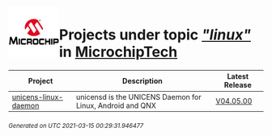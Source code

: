 <img align="left" width="100" height="100" src="logo.jpg">

# Projects under topic [*"linux"*](https://github.com/search?q=org%3AMicrochipTech+topic%3Alinux&type=repository) in [MicrochipTech](https://github.com/MicrochipTech)

|**Project**|**Description**|**Latest Release**|
|---|---|---|
[unicens-linux-daemon](https://github.com/MicrochipTech/unicens-linux-daemon) | unicensd is the UNICENS Daemon for Linux, Android and QNX | [V04.05.00](https://github.com/MicrochipTech/unicens-linux-daemon/releases/tag/V04.05.00)


<sub><i>Generated on UTC 2021-03-15 00:29:31.946477</i></sub>

